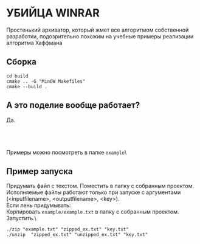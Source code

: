 # УБИЙЦА WINRAR
Простенький архиватор, который жмет все алгоритмом собственной разработки, подозрительно похожим на учебные примеры реализации алгоритма Хаффмана
## Сборка
```
cd build
cmake .. -G "MinGW Makefiles"
cmake --build .
```
## А это поделие вообще работает?
Да.\
\
\
\
\
Примеры можно посмотреть в папке `example`\

## Пример запуска
Придумать файл с текстом. Поместить в папку с собранным проектом. Исполняемые файлы работают только при запуске с аргументами (\<inputfilename>, \<outputfilename>, \<key>).\
Если лень придумывать:\
Корпировать `example/example.txt` в папку с собранным проектом. Запустить.\
```
./zip "example.txt" "zipped_ex.txt" "key.txt"
./unzip  "zipped_ex.txt" "unzipped_ex.txt" "key.txt"
```